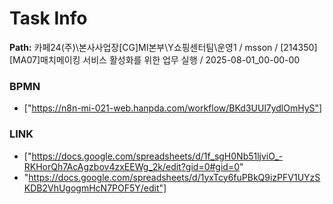# Task Info

**Path:** 카페24(주)\본사사업장\[CG]MI본부\Y쇼핑센터팀\운영1 / msson / [214350] [MA07]매치메이킹 서비스 활성화를 위한 업무 실행 / 2025-08-01_00-00-00

### BPMN
- ["https://n8n-mi-021-web.hanpda.com/workflow/BKd3UUl7ydlOmHyS"]

### LINK
- ["https://docs.google.com/spreadsheets/d/1f_sgH0Nb51ljviO_-RKHorQh7AcAgzbov4zxEEWg_2k/edit?gid=0#gid=0"
- "https://docs.google.com/spreadsheets/d/1yxTcy6fuPBkQ9izPFV1UYzSKDB2VhUgogmHcN7POF5Y/edit"]

